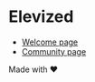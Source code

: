 # Elevized

- [Welcome page](https://iserejatoje.github.io/elevized/homepage.html)
- [Community page](https://iserejatoje.github.io/elevized/community.html)

Made with ❤️